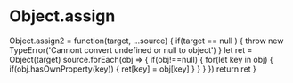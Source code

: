 # Object.assign

Object.assign2 = function(target, ...source) {
  if(target == null ) {
    throw new TypeError('Cannont convert undefined or null to object')
  }
  let ret = Object(target)
  source.forEach(obj => {
    if(obj!==null) {
      for(let key in obj) {
        if(obj.hasOwnProperty(key)) {
          ret[key] = obj[key]
        }
      }
    }
  })
  return ret
}
